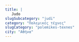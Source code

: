 ```yaml
---
title: |
   Judo
slugSubcategory: "judi"
category: "Πολεμικές τέχνες"
slugCategory: "polemikes-texnes"
city: "Αθήνα"
---
```


